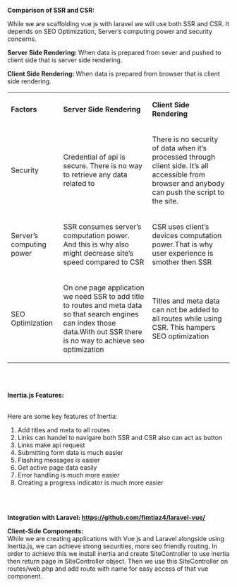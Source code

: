 <p><strong>Comparison of SSR and CSR:</strong></p>
<p><span>While we are scaffolding vue js with laravel we will use both SSR and CSR. It depends on SEO Optimization, Server&rsquo;s computing power and security concerns.</span></p>
<p><strong>Server Side Rendering: </strong><span>When data is prepared from sever and pushed to client side that is server side rendering.</span></p>
<p><strong>Client Side Rendering: </strong><span>When data is prepared from browser that is client side rendering.</span></p>
<table>
<tbody>
<tr>
<td>
<p><strong>Factors</strong></p>
</td>
<td>
<p><strong>Server Side Rendering</strong></p>
</td>
<td>
<p><strong>Client Side Rendering</strong></p>
</td>
</tr>
<tr>
<td>
<p><span>Security&nbsp;</span></p>
</td>
<td>
<p><span>Credential of api is secure. There is no way to retrieve any data related to&nbsp;</span></p>
</td>
<td>
<p><span>There is no security of data when it&rsquo;s processed through client side. It&rsquo;s all accessible from browser and anybody can push the script to the site.</span></p>
</td>
</tr>
<tr>
<td>
<p><span>Server&rsquo;s computing power</span></p>
</td>
<td>
<p><span>SSR consumes server&rsquo;s computation power. </span><span><br /></span><span>And this is why also might decrease site&rsquo;s speed compared to CSR</span></p>
</td>
<td>
<p><span>CSR uses client&rsquo;s devices computation power.That is why user experience is smother then SSR</span></p>
</td>
</tr>
<tr>
<td>
<p><span> SEO Optimization</span></p>
</td>
<td>
<p><span>On one page application we need SSR to add title to routes and meta data so that search engines can index those data.With out SSR there is no way to achieve seo optimization</span></p>
</td>
<td>
<p><span>Titles and meta data can not be added to all routes while using CSR. This hampers SEO optimization</span></p>
</td>
</tr>
</tbody>
</table>
<p dir="ltr"><br /><br /></p>
<p><strong>Inertia.js Features: </strong><strong><br /><br /></strong></p>
<p><span>Here are some key features of Inertia:</span></p>
<ol>
<li><span>Add titles and meta to all routes</span></li>
<li><span>Links can handel to navigare both SSR and CSR also can act as button</span></li>
<li><span>Links make api request</span></li>
<li><span>Submitting form data is much easier</span></li>
<li><span>Flashing messages is easier</span></li>
<li><span>Get active page data easily</span></li>
<li><span>Error handling is much more easier</span></li>
<li><span>Creating a progress indicator is much more easier</span></li>
</ol>
<p dir="ltr"><br /><br /></p>
<p><strong>Integration with Laravel: </strong><a href="https://github.com/fimtiaz4/laravel-vue/"><strong>https://github.com/fimtiaz4/laravel-vue/</strong></a></p>
<p><strong>Client-Side Components: </strong><strong><br /></strong><span>While we are creating applications with Vue js and Laravel alongside using Inertia.js, we can achieve strong securities, more seo friendly routing. In order to achieve this we install inertia and create SiteController to use inertia then return page in SiteController object. Then we use this SiteController on routes/web.php and add route with name for easy access of that vue component.</span></p>
